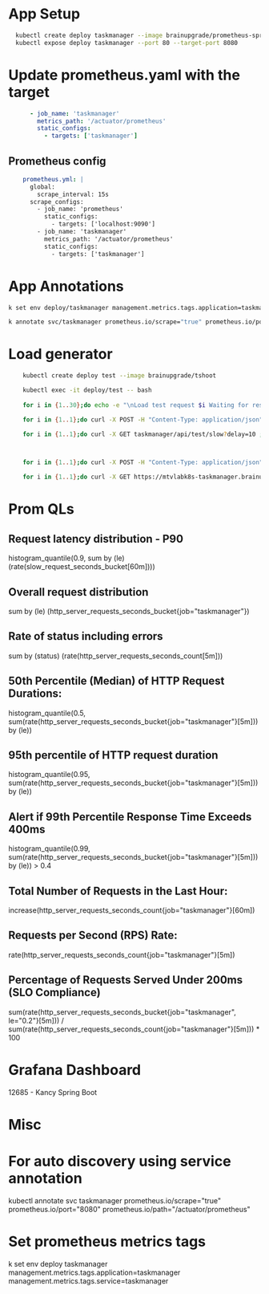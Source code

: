 # App Setup
```bash
  kubectl create deploy taskmanager --image brainupgrade/prometheus-springboot-taskmanager
  kubectl expose deploy taskmanager --port 80 --target-port 8080
```
# Update prometheus.yaml with the target
```yaml
      - job_name: 'taskmanager'
        metrics_path: '/actuator/prometheus'
        static_configs:
          - targets: ['taskmanager']
```
## Prometheus config
```yaml
    prometheus.yml: |
      global:
        scrape_interval: 15s
      scrape_configs:
        - job_name: 'prometheus'
          static_configs:
            - targets: ['localhost:9090']
        - job_name: 'taskmanager'
          metrics_path: '/actuator/prometheus'
          static_configs:
            - targets: ['taskmanager']       
```
# App Annotations
```bash
k set env deploy/taskmanager management.metrics.tags.application=taskmanager management.metrics.tags.service=taskmanager               

k annotate svc/taskmanager prometheus.io/scrape="true" prometheus.io/port="8080" prometheus.io/path="/actuator/prometheus"
```
# Load generator
```bash
    kubectl create deploy test --image brainupgrade/tshoot

    kubectl exec -it deploy/test -- bash
    
    for i in {1..30};do echo -e "\nLoad test request $i Waiting for response" ;curl -s taskmanager/api/test/slow?delay=10;done

    for i in {1..1};do curl -X POST -H "Content-Type: application/json" -d "{\"title\":\"Task $i\"}" taskmanager/api/todos ; done

    for i in {1..1};do curl -X GET taskmanager/api/test/slow?delay=10 ; done



    for i in {1..1};do curl -X POST -H "Content-Type: application/json" -d "{\"title\":\"Task $i\"}" https://mtvlabk8s-taskmanager.brainupgrade.in/api/todos ; done

    for i in {1..1};do curl -X GET https://mtvlabk8s-taskmanager.brainupgrade.in/api/test/slow?delay=10 ; done
```
# Prom QLs
## Request latency distribution - P90
histogram_quantile(0.9, sum by (le) (rate(slow_request_seconds_bucket[60m])))

## Overall request distribution

sum by (le) (http_server_requests_seconds_bucket{job="taskmanager"})

## Rate of status including errors
sum by (status) (rate(http_server_requests_seconds_count[5m]))

## 50th Percentile (Median) of HTTP Request Durations:

histogram_quantile(0.5, sum(rate(http_server_requests_seconds_bucket{job="taskmanager"}[5m])) by (le))

## 95th percentile of HTTP request duration
histogram_quantile(0.95, sum(rate(http_server_requests_seconds_bucket{job="taskmanager"}[5m])) by (le))

## Alert if 99th Percentile Response Time Exceeds 400ms
histogram_quantile(0.99, sum(rate(http_server_requests_seconds_bucket{job="taskmanager"}[5m])) by (le)) > 0.4

## Total Number of Requests in the Last Hour:
increase(http_server_requests_seconds_count{job="taskmanager"}[60m])

## Requests per Second (RPS) Rate:
rate(http_server_requests_seconds_count{job="taskmanager"}[5m])


## Percentage of Requests Served Under 200ms (SLO Compliance)
sum(rate(http_server_requests_seconds_bucket{job="taskmanager", le="0.2"}[5m])) 
/
sum(rate(http_server_requests_seconds_count{job="taskmanager"}[5m])) * 100

# Grafana Dashboard 
12685 - Kancy Spring Boot 

# Misc
# For auto discovery using service annotation
kubectl annotate svc taskmanager prometheus.io/scrape="true" prometheus.io/port="8080" prometheus.io/path="/actuator/prometheus"

# Set prometheus metrics tags
k set env deploy taskmanager management.metrics.tags.application=taskmanager management.metrics.tags.service=taskmanager
